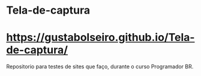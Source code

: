 # Tela-de-captura
# https://gustabolseiro.github.io/Tela-de-captura/
Repositorio para testes de sites que faço, durante o curso Programador BR.
